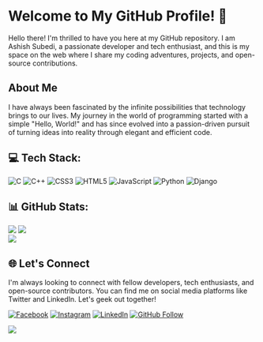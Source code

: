 # Welcome to My GitHub Profile! 🚀

Hello there! I'm thrilled to have you here at my GitHub repository. I am Ashish Subedi, a passionate developer and tech enthusiast, and this is my space on the web where I share my coding adventures, projects, and open-source contributions.

## About Me

I have always been fascinated by the infinite possibilities that technology brings to our lives. My journey in the world of programming started with a simple "Hello, World!" and has since evolved into a passion-driven pursuit of turning ideas into reality through elegant and efficient code.
 

## 💻 Tech Stack:
![C](https://img.shields.io/badge/c-%2300599C.svg?style=for-the-badge&logo=c&logoColor=white) 
![C++](https://img.shields.io/badge/c++-%2300599C.svg?style=for-the-badge&logo=c%2B%2B&logoColor=white)
![CSS3](https://img.shields.io/badge/css3-%231572B6.svg?style=for-the-badge&logo=css3&logoColor=white) 
![HTML5](https://img.shields.io/badge/html5-%23E34F26.svg?style=for-the-badge&logo=html5&logoColor=white) 
![JavaScript](https://img.shields.io/badge/javascript-%23323330.svg?style=for-the-badge&logo=javascript&logoColor=%23F7DF1E) 
![Python](https://img.shields.io/badge/python-3670A0?style=for-the-badge&logo=python&logoColor=ffdd54) 
![Django](https://img.shields.io/badge/django-%23092E20.svg?style=for-the-badge&logo=django&logoColor=white) 

## 📊 GitHub Stats:
![](https://github-readme-stats.vercel.app/api?username=sokebat&theme=dark&hide_border=false&include_all_commits=true&count_private=true)
![](https://github-readme-streak-stats.herokuapp.com/?user=sokebat&theme=dark&hide_border=true)<br/>
![](https://github-readme-stats.vercel.app/api/top-langs/?username=sokebat&theme=dark&hide_border=false&include_all_commits=true&count_private=true&layout=compact)

## 🌐 Let's Connect

I'm always looking to connect with fellow developers, tech enthusiasts, and open-source contributors. You can find me on social media platforms like Twitter and LinkedIn. Let's geek out together!

[![Facebook](https://img.shields.io/badge/Facebook-%231877F2.svg?logo=Facebook&logoColor=white)](https://www.facebook.com/profile.php?id=100084561798504)
[![Instagram](https://img.shields.io/badge/Instagram-%23E4405F.svg?logo=Instagram&logoColor=white)](https://www.instagram.com/_sokebat/) 
[![LinkedIn](https://img.shields.io/badge/LinkedIn-%230077B5.svg?logo=linkedin&logoColor=white)](https://www.linkedin.com/in/sokebat/)
[![GitHub Follow](https://img.shields.io/github/followers/sokebat?style=social)](https://github.com/sokebat)

[![](https://visitcount.itsvg.in/api?id=sokebat&icon=2&color=3)](https://visitcount.itsvg.in)

 
